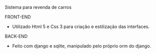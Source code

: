 Sistema para revenda de carros

FRONT-END

- Utilizado Html 5 e Css 3 para criação e estilização das interfaces. 

BACK-END

- Feito com django e sqlite, manipulado pelo próprio orm do django.
